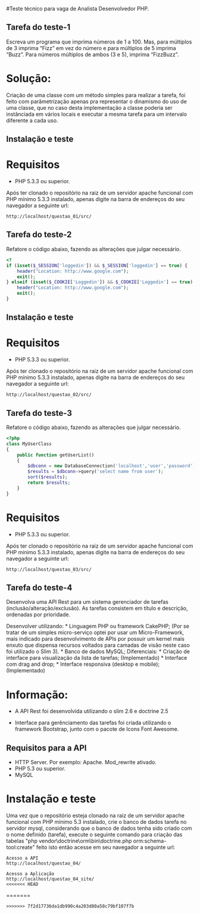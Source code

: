 #Teste técnico para vaga de Analista Desenvolvedor PHP.


## Tarefa do teste-1

Escreva um programa que imprima números de 1 a 100. Mas, para múltiplos de 3 imprima
“Fizz” em vez do número e para múltiplos de 5 imprima “Buzz”. Para números múltiplos
de ambos (3 e 5), imprima “FizzBuzz”.

# Solução:
Criação de uma classe com um método simples para realizar a tarefa, foi feito com parâmetrização
apenas pra representar o dinamismo do uso de uma classe, que no caso desta implementação a classe
poderia ser instânciada em vários locais e executar a mesma tarefa para um intervalo diferente a
cada uso.

## Instalação e teste

# Requisitos
* PHP 5.3.3 ou superior.


Após ter clonado o repositório na raiz de um servidor apache funcional com PHP mínimo 5.3.3 instalado, apenas digite na barra de endereços do seu navegador a seguinte url:

```
http://localhost/questao_01/src/
```

## Tarefa do teste-2

Refatore o código abaixo, fazendo as alterações que julgar necessário.

```php
<?
if (isset($_SESSION['loggedin']) && $_SESSION['loggedin'] == true) {
    header("Location: http://www.google.com");
    exit();
} elseif (isset($_COOKIE['Loggedin']) && $_COOKIE['Loggedin'] == true) {
    header("Location: http://www.google.com");
    exit();
}
```

## Instalação e teste

# Requisitos
* PHP 5.3.3 ou superior.


Após ter clonado o repositório na raiz de um servidor apache funcional com PHP mínimo 5.3.3 instalado, apenas digite na barra de endereços do seu navegador a seguinte url:

```
http://localhost/questao_02/src/
```



##  Tarefa do teste-3

Refatore o código abaixo, fazendo as alterações que julgar necessário.

```php
<?php
class MyUserClass
{
    public function getUserList()
    {
        $dbconn = new DatabaseConnection('localhost','user','password');
        $results = $dbconn->query('select name from user');
        sort($results);
        return $results;
    }
}
```

# Requisitos
* PHP 5.3.3 ou superior.


Após ter clonado o repositório na raiz de um servidor apache funcional com PHP mínimo 5.3.3 instalado, apenas digite na barra de endereços do seu navegador a seguinte url:

```
http://localhost/questao_03/src/
```

## Tarefa do teste-4

Desenvolva uma API Rest para um sistema gerenciador de tarefas
(inclusão/alteração/exclusão). As tarefas consistem em título e descrição, ordenadas por
prioridade.

Desenvolver utilizando:
    * Linguagem PHP ou framework CakePHP;
	(Por se tratar de um simples micro-serviço optei por usar um Micro-Framework, mais indicado para desenvolvimento de
	APIs por possuir um kernel mais enxuto que dispensa recursos voltados para camadas de visão neste caso foi
	utilizado o Slim 3).
    * Banco de dados MySQL;
Diferenciais:
    * Criação de interface para visualização da lista de tarefas; (Implementado)
    * Interface com drag and drop;
    * Interface responsiva (desktop e mobile); (Implementado)

# Informação:

- A API Rest foi desenvolvida utilizando o slim 2.6 e doctrine 2.5

- Interface para gerênciamento das tarefas foi criada utilizando o framework Bootstrap, junto com o
pacote de Icons Font Awesome.


## Requisitos para a API
* HTTP Server. Por exemplo: Apache. Mod_rewrite ativado.
* PHP 5.3 ou superior.
* MySQL

# Instalação e teste

Uma vez que o repositório esteja clonado na raiz de um servidor apache funcional com PHP mínimo 5.3 instalado,
crie o banco de dados tarefa no servidor mysql, considerando que o banco de dados tenha sido criado com o nome definido (tarefa), execute o seguinte comando para criação das tabelas "php vendor\doctrine\orm\bin\doctrine.php orm:schema-tool:create" 
feito isto então acesse em seu navegador a seguinte url:

```
Acesso a API
http://localhost/questao_04/
```

```
Acesso a Aplicação
http://localhost/questao_04_site/
<<<<<<< HEAD
```
=======
```
>>>>>>> 7f2d17736da1db990c4a203d80a58c79bf107f7b
